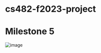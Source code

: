# cs482-f2023-project
# Milestone 5
![image](https://github.com/gabrielpnjit/cs482-f2023-project/assets/90277223/c52b6305-3e6f-47fb-ac5a-81bc16b12ebf)

